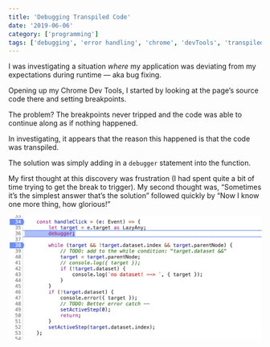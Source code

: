 ```yaml
---
title: 'Debugging Transpiled Code'
date: '2019-06-06'
category: ['programming']
tags: ['debugging', 'error handling', 'chrome', 'devTools', 'transpiled']
---
```


I was investigating a situation _where_ my application was deviating from my expectations during runtime — aka bug fixing.

Opening up my Chrome Dev Tools, I started by looking at the page’s source code there and setting breakpoints.

The problem? The breakpoints never tripped and the code was able to continue along as if nothing happened.

In investigating, it appears that the reason this happened is that the code was transpiled.

The solution was simply adding in a `debugger` statement into the function.

My first thought at this discovery was frustration (I had spent quite a bit of time trying to get the break to trigger). My second thought was, “Sometimes it’s the simplest answer that’s the solution” followed quickly by “Now I know one more thing, how glorious!”

![](./handle-click-debugger.png)
